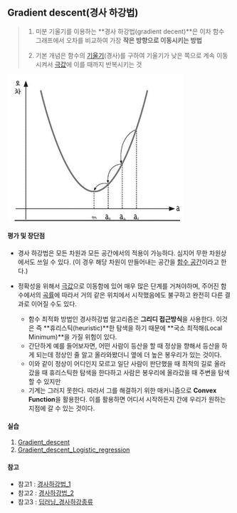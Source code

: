 ## Gradient descent(경사 하강법)

> 1. 미분 기울기를 이용하는 **경사 하강법(gradient decent)**은 이차 함수 그래프에서 오차를 비교하여 가장 **작은 방향으로 이동시키는 방법**
>
> 2. 기본 개념은 함수의 [기울기](https://ko.wikipedia.org/wiki/기울기_(벡터))(경사)를 구하여 기울기가 낮은 쪽으로 계속 이동시켜서 [극값](https://ko.wikipedia.org/wiki/극값)에 이를 때까지 반복시키는 것

![gradient_descent](./images/gradient_descent.png)

#### 평가 및 장단점

- 경사 하강법은 모든 차원과 모든 공간에서의 적용이 가능하다. 심지어 무한 차원상에서도 쓰일 수 있다. (이 경우 해당 차원이 만들어내는 공간을 [함수 공간](https://ko.wikipedia.org/wiki/함수_공간)이라고 한다.)

- 정확성을 위해서 [극값](https://ko.wikipedia.org/wiki/극값)으로 이동함에 있어 매우 많은 단계를 거쳐야하며, 주어진 함수에서의 [곡률](https://ko.wikipedia.org/wiki/곡률)에 따라서 거의 같은 위치에서 시작했음에도 불구하고 완전히 다른 결과로 이어질 수도 있다.
  - 함수 최적화 방법인 경사하강법 알고리즘은 **그리디 접근방식**을 사용한다. 이것은 즉 **휴리스틱(heuristic)**한 탐색을 하기 때문에 **국소 최적해(Local Minimum)**을 가질 위험이 있다.
  - 간단하게 예를 들어보자면,  어떤 사람이 등산을 할 때 정상을 향해서 등산을 하게 되는데 정상인 줄 알고 올라와봤더니 옆에 더 높은 봉우리가 있는 것이다.
  - 이와 같이 정상이 어디인지 모르고 일단 사람이 판단했을 때 최적의 길로 올라 갔을 때 휴리스틱한 탐색을 한다하고 사람은 봉우리에 올라갔을 때 주변을 탐색할 수 있지만
  - 기계는 그러지 못한다. 따라서 그를 해결하기 위한 매커니즘으로 **Convex Function**을 활용한다. 이를 활용하면 어디서 시작하든지 간에 우리가 원하는 지점에 갈 수 있는 것이다. 
#### 실습

1. [Gradient_descent]( https://github.com/madfalc0n/Image-analysis-and-develope/blob/master/Deep_Learning/20191230/1.1_gradient_descent.ipynb)
2. [Gradient_descent_Logistic_regression](https://github.com/madfalc0n/Image-analysis-and-develope/blob/master/Deep_Learning/20191230/1.2_gradient_descent_logistic_regression.ipynb)

#### 참고

- 참고1 : [경사하강법_1](https://ko.wikipedia.org/wiki/%EA%B2%BD%EC%82%AC_%ED%95%98%EA%B0%95%EB%B2%95)
- 참고2 : [경사하강법_2](https://gdyoon.tistory.com/9)
- 참고3 : [딥러닝_경사하강종류 ](https://wikidocs.net/36033)
